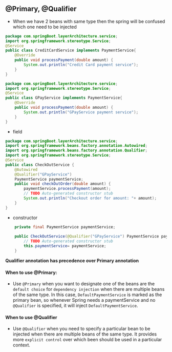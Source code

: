 ## @Primary, @Qualifier
- When we have 2 beans with same type then the spring will be confused which one need to be injected
```java
package com.springBoot.layerArchitecture.service;
import org.springframework.stereotype.Service;
@Service
public class CreditCardService implements PaymentService{
	@Override
	public void processPayment(double amount) {
		System.out.println("Credit Card payment service");	
	}
}
```

```java
package com.springBoot.layerArchitecture.service;
import org.springframework.stereotype.Service;
@Service
public class GPayService implements PaymentService{
	@Override
	public void processPayment(double amount) {
		System.out.println("GPayService payment service");	
	}
}
```
- field 
```java
package com.springBoot.layerArchitecture.service;
import org.springframework.beans.factory.annotation.Autowired;
import org.springframework.beans.factory.annotation.Qualifier;
import org.springframework.stereotype.Service;
@Service
public class CheckOutService {
	@Autowired
	@Qualifier("GPayService")
	PaymentService paymentService;	
	public void checkOutOrder(double amount) {
		paymentService.processPayment(amount);
		// TODO Auto-generated constructor stub
		System.out.println("Checkout order for amount: "+ amount);
	}
}
```
- constructor
```java
	private final PaymentService paymentService;
	
	public CheckOutService(@Qualifier("GPayService") PaymentService paymentService) {
		// TODO Auto-generated constructor stub
		this.paymentService= paymentService;
	}
```
**Qualifier annotation has precedence over Primary annotation**
#### When to use @Primary:
- Use `@Primary` when you want to designate one of the beans are the `default choice` for `dependency injection` when there are multiple beans of the same type. In this case, `DefaultPaymentService` is marked as the primary bean, so whenever Spring needs a paymentService and no `@Qualifier` is specified, it will inject `DefaultPaymentService`.

#### When to use @Qualifier
- Use `@Qualifier` when you need to specify a particular bean to be injected when there are multiple beans of the same type. It provides more `explicit control` over which been should be used in a particular context.
















